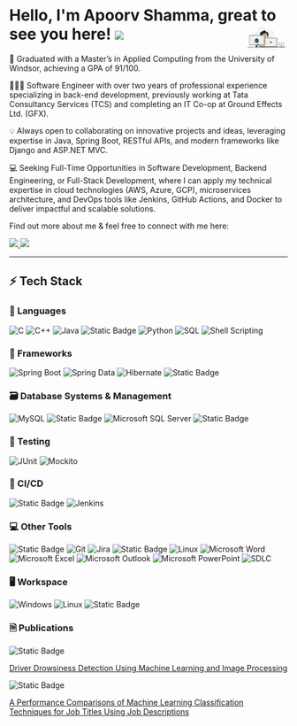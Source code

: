 <h1> Hello, I'm Apoorv Shamma, great to see you here!
  <a href="https://github.com/Apoorvs23"><img src="https://github.com/Apoorvs23/Apoorvs23/blob/master/gif.gif"  width="15%" align="right" alt="Memoji"/></a><img src="https://media.giphy.com/media/hvRJCLFzcasrR4ia7z/giphy.gif" width="5%"></h1>

📖 Graduated with a Master’s in Applied Computing from the University of Windsor, achieving a GPA of 91/100.

🧑🏻‍💻 Software Engineer with over two years of professional experience specializing in back-end development, previously working at Tata Consultancy Services (TCS) and completing an IT Co-op at Ground Effects Ltd. (GFX).

💡 Always open to collaborating on innovative projects and ideas, leveraging expertise in Java, Spring Boot, RESTful APIs, and modern frameworks like Django and ASP.NET MVC.

💻 Seeking Full-Time Opportunities in Software Development, Backend Engineering, or Full-Stack Development, where I can apply my technical expertise in cloud technologies (AWS, Azure, GCP), microservices architecture, and DevOps tools like Jenkins, GitHub Actions, and Docker to deliver impactful and scalable solutions.

Find out more about me & feel free to connect with me here:

<p align="left">
	<a href="https://www.linkedin.com/in/apoorv-shamma">
		<img src="https://img.shields.io/badge/LinkedIn-0077B5?style=for-the-badge&logo=linkedin&logoColor=white" />
	</a>
        <a href="shamma@uwindsor.ca">
		<img src="https://img.shields.io/badge/Gmail-D14836?style=for-the-badge&logo=gmail&logoColor=white" />
	</a>
</p>

---

## ⚡ Tech Stack

### 🚀 Languages

![C](https://img.shields.io/badge/C-00599C?style=for-the-badge&logo=c&logoColor=white)
![C++](https://img.shields.io/badge/C%2B%2B-00599C?style=for-the-badge&logo=c%2B%2B&logoColor=white)
![Java](https://img.shields.io/badge/Java-ED8B00?style=for-the-badge&logo=openjdk&logoColor=white)
![Static Badge](https://img.shields.io/badge/C%23-%23512BD4?style=for-the-badge&logo=csharp&logoColor=white)
![Python](https://img.shields.io/badge/Python-3776AB?style=for-the-badge&logo=python&logoColor=white)
![SQL](https://img.shields.io/badge/SQL-005C8A?style=for-the-badge&logo=sql&logoColor=white)
![Shell Scripting](https://img.shields.io/badge/Shell_Scripting-4EAA25?style=for-the-badge&logo=gnu-bash&logoColor=white)

### 🧩 Frameworks

![Spring Boot](https://img.shields.io/badge/Spring_Boot-6DB33F?style=for-the-badge&logo=spring-boot&logoColor=white)
![Spring Data](https://img.shields.io/badge/Spring_Data-6DB33F?style=for-the-badge&logo=spring-data&logoColor=white)
![Hibernate](https://img.shields.io/badge/Hibernate-59666C?style=for-the-badge&logo=hibernate&logoColor=white)
![Static Badge](https://img.shields.io/badge/ASP%20.NET-9400D3?style=for-the-badge&logo=.NET)



### 🗃️ Database Systems & Management

![MySQL](https://img.shields.io/badge/MySQL-4479A1?style=for-the-badge&logo=mysql&logoColor=white)
![Static Badge](https://img.shields.io/badge/SQL%20Server%20Management%20Studio%20(SSMS)%20-brown?style=for-the-badge&logo=microsoft&logoColor=white)
![Microsoft SQL Server](https://img.shields.io/badge/Microsoft_SQL_Server-CC2927?style=for-the-badge&logo=microsoft-sql-server&logoColor=white)
![Static Badge](https://img.shields.io/badge/PostgreSQL-4169E1?style=for-the-badge&logo=postgresql&logoColor=white)

### 🧪 Testing

![JUnit](https://img.shields.io/badge/JUnit-25A162?style=for-the-badge&logo=junit&logoColor=white)
![Mockito](https://img.shields.io/badge/Mockito-008AFF?style=for-the-badge&logo=mockito&logoColor=white)

### 🔄 CI/CD

![Static Badge](https://img.shields.io/badge/UrbanCode%20Deploy%20(UCD)-052FAD?style=for-the-badge&logo=ibm&logoColor=white)
![Jenkins](https://img.shields.io/badge/Jenkins-D24939?style=for-the-badge&logo=jenkins&logoColor=white)


### 💻 Other Tools

![Static Badge](https://img.shields.io/badge/Azure%20Devops-0078D7?style=for-the-badge&logo=azuredevops&logoColor=white)
![Git](https://img.shields.io/badge/Git-F05032?style=for-the-badge&logo=git&logoColor=white)
![Jira](https://img.shields.io/badge/Jira-0052CC?style=for-the-badge&logo=jira&logoColor=white)
![Static Badge](https://img.shields.io/badge/SQL%20Server%20Integration%20Services%20(SSIS)%20-CC2927?style=for-the-badge&logo=microsoftsqlserver&logoColor=white)
![Linux](https://img.shields.io/badge/Linux-FCC624?style=for-the-badge&logo=linux&logoColor=black)
![Microsoft Word](https://img.shields.io/badge/Microsoft_Word-2B579A?style=for-the-badge&logo=microsoft-word&logoColor=white)
![Microsoft Excel](https://img.shields.io/badge/Microsoft_Excel-217346?style=for-the-badge&logo=microsoft-excel&logoColor=white)
![Microsoft Outlook](https://img.shields.io/badge/Microsoft_Outlook-0078D4?style=for-the-badge&logo=microsoft-outlook&logoColor=white)
![Microsoft PowerPoint](https://img.shields.io/badge/Microsoft_PowerPoint-B7472A?style=for-the-badge&logo=microsoft-powerpoint&logoColor=white)
![SDLC](https://img.shields.io/badge/SDLC-000000?style=for-the-badge&logo=code&logoColor=white)

### 🖥️ Workspace

![Windows](https://img.shields.io/badge/Windows-0078D6?style=for-the-badge&logo=windows&logoColor=white)
![Linux](https://img.shields.io/badge/Linux-FCC624?style=for-the-badge&logo=linux&logoColor=black)
![Static Badge](https://img.shields.io/badge/macOS-%23000000?style=for-the-badge&logo=apple&logoColor=white)


### 🗎 Publications
![Static Badge](https://img.shields.io/badge/IEEE-%2300629B?style=for-the-badge&logo=ieee&logoColor=white)  

<a href="https://ieeexplore.ieee.org/abstract/document/9596358"> Driver Drowsiness Detection Using Machine Learning and Image Processing</a>

![Static Badge](https://img.shields.io/badge/SSRN-%23154881?style=for-the-badge&logo=ssrn&logoColor=white) 

<a href="https://papers.ssrn.com/sol3/papers.cfm?abstract_id=3589962"> A Performance Comparisons of Machine Learning Classification Techniques for Job Titles Using Job Descriptions</a>
 
